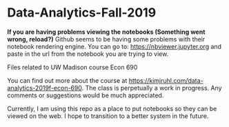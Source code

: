 # Data-Analytics-Fall-2019

**If you are having problems viewing the notebooks (Something went wrong, reload?)** Github seems to be having some problems with their notebook rendering engine. You can go to: https://nbviewer.jupyter.org and paste in the url from the notebook you are trying to view.  

Files related to UW Madison course Econ 690

You can find out more about the course at https://kimjruhl.com/data-analytics-2019f-econ-690. The class is perpetually a work in progress. Any comments or suggestions would be much appreciated.

Currently, I am using this repo as a place to put notebooks so they can be viewed on the web. I hope to transition to a better system in the future.

